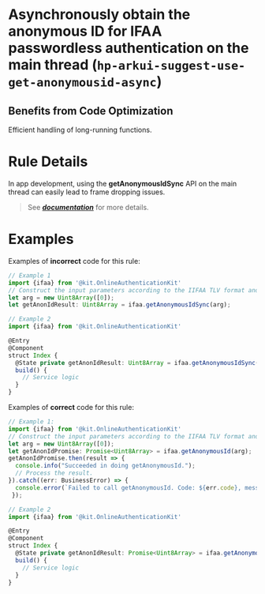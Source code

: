 # Asynchronously obtain the anonymous ID for IFAA passwordless authentication on the main thread (`hp-arkui-suggest-use-get-anonymousid-async`)

## Benefits from Code Optimization
Efficient handling of long-running functions.

# Rule Details
In app development, using the **getAnonymousIdSync** API on the main thread can easily lead to frame dropping issues.

> See [***documentation***](https://developer.huawei.com/consumer/{{region}}/doc/harmonyos-guides-{{apiVersion}}/ide-hp-arkui-sg-anonymousid-async-{{apiVersion}}) for more details.

# Examples

Examples of **incorrect** code for this rule:

```ts
// Example 1
import {ifaa} from '@kit.OnlineAuthenticationKit'
// Construct the input parameters according to the IIFAA TLV format and convert them into Uint8Array parameters; here, arg should be replaced by the actual input parameter.
let arg = new Uint8Array([0]);
let getAnonIdResult: Uint8Array = ifaa.getAnonymousIdSync(arg);

// Example 2
import {ifaa} from '@kit.OnlineAuthenticationKit'

@Entry
@Component
struct Index {
  @State private getAnonIdResult: Uint8Array = ifaa.getAnonymousIdSync(new Uint8Array([0]));
  build() {
    // Service logic
  }
}

```

Examples of **correct** code for this rule:
```ts
// Example 1:
import {ifaa} from '@kit.OnlineAuthenticationKit'
// Construct the input parameters according to the IIFAA TLV format and convert them into Uint8Array parameters; here, arg should be replaced by the actual input parameter.
let arg = new Uint8Array([0]);
let getAnonIdPromise: Promise<Uint8Array> = ifaa.getAnonymousId(arg);
getAnonIdPromise.then(result => {
  console.info("Succeeded in doing getAnonymousId.");
  // Process the result.
}).catch((err: BusinessError) => {
  console.error(`Failed to call getAnonymousId. Code: ${err.code}, message: ${err.message}`);
 });

// Example 2
import {ifaa} from '@kit.OnlineAuthenticationKit'

@Entry
@Component
struct Index {
  @State private getAnonIdResult: Promise<Uint8Array> = ifaa.getAnonymousId(arg);
  build() {
    // Service logic
  }
}
```
